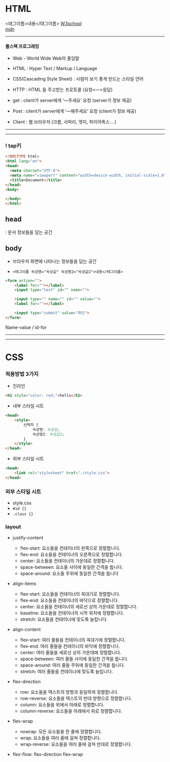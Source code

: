 #  HTML
<태그이름>내용</태그이름>
[W3school](https://www.w3schools.com/)
<br>
[mdn](https://developer.mozilla.org/ko/)
<hr/>

#### 풀스택 프로그래밍
- Web - World Wide Web의 줄임말

- HTML : Hyper Text / Markup / Language

- CSS(Cascading Style Sheet) : 사람이 보기 좋게 만드는 스타일 언어

- HTTP : HTML 을 주고받는 프로토콜 (요청<—>응답)

- get : client가 server에게 ‘—주세요’ 요청 (server가 정보 제공)

- Post : client가 server에게 ‘—해주세요’ 요청 (client가 정보 제공)

- Client : 웹 브라우저 (크롬, 사파리, 엣지, 파이어폭스….)
<hr/>
<hr/>


### ! tap키
```html
<!DOCTYPE html>
<html lang="en">
<head>
  <meta charset="UTF-8">
  <meta name="viewport" content="width=device-width, initial-scale=1.0">
  <title>Document</title>
</head>
<body>
  
</body>
</html>
```
## head
: 문서 정보들을 담는 공간

## body
* 브라우저 화면에 나타나는 정보들을 담는 공간

* `<태그이름 속성명="속성값" 속성명2="속성값2">내용</태그이름>`

```html
<form action="">
    <label for=""></label>
    <input type="text" id="" name="">

    <input type="" name="" id="" value="">
    <label for=""></label>

    <input type="submit" value="확인">
</form>
```
Name-value / id-for 

<hr/>
<hr/>

# CSS
### 적용방법 3가지 
- 인라인
```html
<h1 style="color: red;">hello</h1>
```
- 내부 스타일 시트
```html
<head>
    <style>
        선택자 {
            속성명: 속성값;
            속성명2: 속성값2;
        }
    </style>
</head>
```
- 외부 스타일 시트
```html
<head>
    <link rel="stylesheet" href="./style.css">
</head>
```

### 외부 스타일 시트
- style.css
- `#id {}`
- `.class {}`


### layout
- justify-content
    * flex-start: 요소들을 컨테이너의 왼쪽으로 정렬합니다.
    * flex-end: 요소들을 컨테이너의 오른쪽으로 정렬합니다.
    * center: 요소들을 컨테이너의 가운데로 정렬합니다.
    * space-between: 요소들 사이에 동일한 간격을 둡니다.
    * space-around: 요소들 주위에 동일한 간격을 둡니다

- align-items
    * flex-start: 요소들을 컨테이너의 꼭대기로 정렬합니다.
    * flex-end: 요소들을 컨테이너의 바닥으로 정렬합니다.
    * center: 요소들을 컨테이너의 세로선 상의 가운데로 정렬합니다.
    * baseline: 요소들을 컨테이너의 시작 위치에 정렬합니다.
    * stretch: 요소들을 컨테이너에 맞도록 늘립니다.

- align-content
    * flex-start: 여러 줄들을 컨테이너의 꼭대기에 정렬합니다.
    * flex-end: 여러 줄들을 컨테이너의 바닥에 정렬합니다.
    * center: 여러 줄들을 세로선 상의 가운데에 정렬합니다.
    * space-between: 여러 줄들 사이에 동일한 간격을 둡니다.
    * space-around: 여러 줄들 주위에 동일한 간격을 둡니다.
    * stretch: 여러 줄들을 컨테이너에 맞도록 늘립니다.


- flex-direction
    * row: 요소들을 텍스트의 방향과 동일하게 정렬합니다.
    * row-reverse: 요소들을 텍스트의 반대 방향으로 정렬합니다.
    * column: 요소들을 위에서 아래로 정렬합니다.
    * column-reverse: 요소들을 아래에서 위로 정렬합니다.

- flex-wrap
    * nowrap: 모든 요소들을 한 줄에 정렬합니다.
    * wrap: 요소들을 여러 줄에 걸쳐 정렬합니다.
    * wrap-reverse: 요소들을 여러 줄에 걸쳐 반대로 정렬합니다.

- flex-flow: flex-direction flex-wrap
